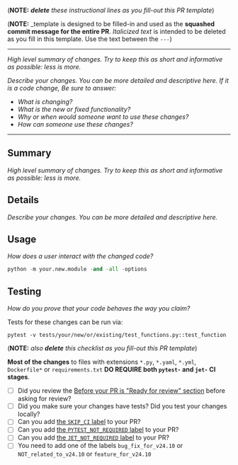 (**NOTE:** _**delete** these instructional lines as you fill-out this PR template_)

(**NOTE:** _template is designed to be filled-in and used as the **squashed commit message for the entire PR**. _Italicized text_ is intended to be deleted as you fill in this template. Use the text between the `---`)

---

_High level summary of changes. Try to keep this as short and informative as possible: less is more._

_Describe your changes. You can be more detailed and descriptive here. If it is a code change, Be sure to answer:_
  - _What is changing?_
  - _What is the new or fixed functionality?_
  - _Why or when would someone want to use these changes?_
  - _How can someone use these changes?_
---

## Summary
_High level summary of changes. Try to keep this as short and informative as possible: less is more._

## Details
_Describe your changes. You can be more detailed and descriptive here._

## Usage
_How does a user interact with the changed code?_
```python
python -m your.new.module -and -all -options
```

## Testing
_How do you prove that your code behaves the way you claim?_

Tests for these changes can be run via:
```shell
pytest -v tests/your/new/or/existing/test_functions.py::test_function
```


(**NOTE:** _also **delete** this checklist as you fill-out this PR template_)

**Most of the changes** to files with extensions `*.py`, `*.yaml`, `*.yml`, `Dockerfile*` or `requirements.txt` **DO REQUIRE both `pytest-` and `jet-` CI stages**.

- [ ] Did you review the [Before your PR is "Ready for review" section](https://github.com/NVIDIA/bionemo-framework/-/blob/dev/CONTRIBUTING.md?ref_type=heads#before-pr-ready) before asking for review?
- [ ] Did you make sure your changes have tests? Did you test your changes locally?
- [ ] Can you add [the `SKIP_CI` label](https://github.com/NVIDIA/bionemo-framework/-/blob/dev/CONTRIBUTING.md?ref_type=heads#skip-ci) to your PR?
- [ ] Can you add [the `PYTEST_NOT_REQUIRED` label](https://github.com/NVIDIA/bionemo-framework/-/blob/dev/CONTRIBUTING.md?ref_type=heads#skip-pytest) to your PR?
- [ ] Can you add [the `JET_NOT_REQUIRED` label](https://github.com/NVIDIA/bionemo-framework/-/blob/dev/CONTRIBUTING.md?ref_type=heads#skip-jet) to your PR?
- [ ] You need to add one of the labels `bug_fix_for_v24.10` or `NOT_related_to_v24.10` or `feature_for_v24.10`
